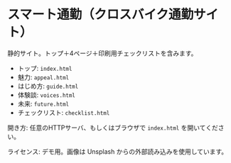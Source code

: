 # スマート通勤（クロスバイク通勤サイト）

静的サイト。トップ＋4ページ＋印刷用チェックリストを含みます。

- トップ: `index.html`
- 魅力: `appeal.html`
- はじめ方: `guide.html`
- 体験談: `voices.html`
- 未来: `future.html`
- チェックリスト: `checklist.html`

開き方: 任意のHTTPサーバ、もしくはブラウザで `index.html` を開いてください。

ライセンス: デモ用。画像は Unsplash からの外部読み込みを使用しています。
